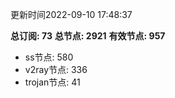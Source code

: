 更新时间2022-09-10 17:48:37

**总订阅: 73**
**总节点: 2921**
**有效节点: 957**
- ss节点: 580
- v2ray节点: 336
- trojan节点: 41
